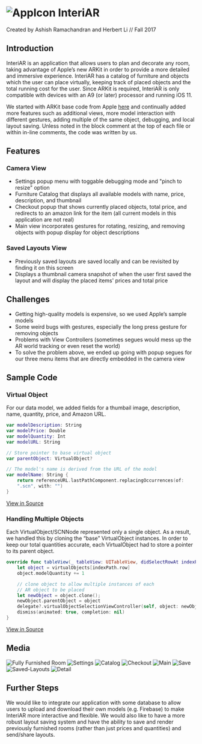 # ![AppIcon](InteriAR/Resources/Assets.xcassets/AppIcon.appiconset/small-icon.png) InteriAR

Created by Ashish Ramachandran and Herbert Li // Fall 2017

## Introduction

InteriAR is an application that allows users to plan and decorate any room, taking advantage of Apple’s new ARKit in order to provide a more detailed and immersive experience. InteriAR has a catalog of furniture and objects which the user can place virtually, keeping track of placed objects and the total running cost for the user. Since ARKit is required, InteriAR is only compatible with devices with an A9 (or later) processor and running iOS 11.

We started with ARKit base code from Apple [here][0] and continually added more features such as additional views, more model interaction with different gestures, adding multiple of the same object, debugging, and local layout saving. Unless noted in the block comment at the top of each file or within in-line comments, the code was written by us.

[0]:https://developer.apple.com/documentation/arkit/handling_3d_interaction_and_ui_controls_in_augmented_reality

## Features

### Camera View
- Settings popup menu with toggable debugging mode and "pinch to resize" option
- Furniture Catalog that displays all available models with name, price, description, and thumbnail
- Checkout popup that shows currently placed objects, total price, and redirects to an amazon link for the item (all current models in this application are not real)
- Main view incorporates gestures for rotating, resizing, and removing objects with popup display for object descriptions

### Saved Layouts View
- Previously saved layouts are saved locally and can be revisited by finding it on this screen
- Displays a thumbnail camera snapshot of when the user first saved the layout and will display the placed items' prices and total price

## Challenges
- Getting high-quality models is expensive, so we used Apple’s sample models
- Some weird bugs with gestures, especially the long press gesture for removing objects
- Problems with View Controllers (sometimes segues would mess up the AR world tracking or even reset the world)
- To solve the problem above, we ended up going with popup segues for our three menu items that are directly embedded in the camera view

## Sample Code

### Virtual Object

For our data model, we added fields for a thumbail image, description, name, quantity, price, and Amazon URL.

``` swift
var modelDescription: String
var modelPrice: Double
var modelQuantity: Int
var modelURL: String

// Store pointer to base virtual object
var parentObject: VirtualObject?

// The model's name is derived from the URL of the model
var modelName: String {
    return referenceURL.lastPathComponent.replacingOccurrences(of:
    ".scn", with: "")
}
```
[View in Source](x-source-tag://VirtualObject)

### Handling Multiple Objects

Each VirtualObject/SCNNode represented only a single object. As a result, we handled this by cloning the “base” VirtualObject instances. In order to keep our total quantities accurate, each VirtualObject had to store a pointer to its parent object.

``` swift
override func tableView(_ tableView: UITableView, didSelectRowAt indexPath: IndexPath) {
    let object = virtualObjects[indexPath.row]
    object.modelQuantity += 1

    // clone object to allow multiple instances of each
    // AR object to be placed
    let newObject = object.clone();
    newObject.parentObject = object
    delegate?.virtualObjectSelectionViewController(self, object: newObject)
    dismiss(animated: true, completion: nil)
}
```
[View in Source](x-source-tag://ObjectSelection)

## Media

![Fully Furnished Room](Documentation/Fully-Furnished.png)
![Settings](Documentation/Settings.png)
![Catalog](Documentation/Catalog.png)
![Checkout](Documentation/Checkout.png)
![Main](Documentation/Main.png)
![Save](Documentation/Save.png)
![Saved-Layouts](Documentation/Saved-Layouts.png)
![Detail](Documentation/Detail.png)

## Further Steps

We would like to integrate our application with some database to allow users to upload and download their own models (e.g. Firebase) to make InteriAR more interactive and flexible. We would also like to have a more robust layout saving system and have the ability to save and render previously furnished rooms (rather than just prices and quantities) and send/share layouts.

